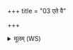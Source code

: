 +++
title = "03 एते वै"

+++
<details><summary>मूलम् (WS)</summary>

एते वै सर्वानुप्रसारो द्रुह्यते ।  
स नाधारयत् ॥ ३ ॥
</details>